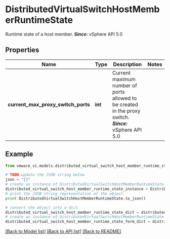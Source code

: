 # DistributedVirtualSwitchHostMemberRuntimeState

Runtime state of a host member.  ***Since:*** vSphere API 5.0 

## Properties
Name | Type | Description | Notes
------------ | ------------- | ------------- | -------------
**current_max_proxy_switch_ports** | **int** | Current maximum number of ports allowed to be created in the proxy switch.  ***Since:*** vSphere API 5.0  | 

## Example

```python
from vmware_vi.models.distributed_virtual_switch_host_member_runtime_state import DistributedVirtualSwitchHostMemberRuntimeState

# TODO update the JSON string below
json = "{}"
# create an instance of DistributedVirtualSwitchHostMemberRuntimeState from a JSON string
distributed_virtual_switch_host_member_runtime_state_instance = DistributedVirtualSwitchHostMemberRuntimeState.from_json(json)
# print the JSON string representation of the object
print DistributedVirtualSwitchHostMemberRuntimeState.to_json()

# convert the object into a dict
distributed_virtual_switch_host_member_runtime_state_dict = distributed_virtual_switch_host_member_runtime_state_instance.to_dict()
# create an instance of DistributedVirtualSwitchHostMemberRuntimeState from a dict
distributed_virtual_switch_host_member_runtime_state_form_dict = distributed_virtual_switch_host_member_runtime_state.from_dict(distributed_virtual_switch_host_member_runtime_state_dict)
```
[[Back to Model list]](../README.md#documentation-for-models) [[Back to API list]](../README.md#documentation-for-api-endpoints) [[Back to README]](../README.md)



